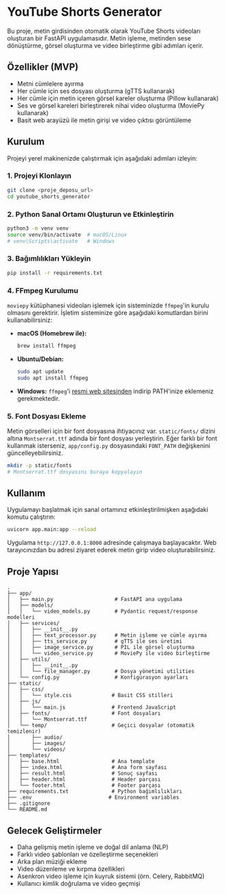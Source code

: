 # YouTube Shorts Generator

Bu proje, metin girdisinden otomatik olarak YouTube Shorts videoları oluşturan bir FastAPI uygulamasıdır. Metin işleme, metinden sese dönüştürme, görsel oluşturma ve video birleştirme gibi adımları içerir.

## Özellikler (MVP)

- Metni cümlelere ayırma
- Her cümle için ses dosyası oluşturma (gTTS kullanarak)
- Her cümle için metin içeren görsel kareler oluşturma (Pillow kullanarak)
- Ses ve görsel kareleri birleştirerek nihai video oluşturma (MoviePy kullanarak)
- Basit web arayüzü ile metin girişi ve video çıktısı görüntüleme

## Kurulum

Projeyi yerel makinenizde çalıştırmak için aşağıdaki adımları izleyin:

### 1. Projeyi Klonlayın

```bash
git clone <proje_deposu_url>
cd youtube_shorts_generator
```

### 2. Python Sanal Ortamı Oluşturun ve Etkinleştirin

```bash
python3 -m venv venv
source venv/bin/activate  # macOS/Linux
# venv\Scripts\activate   # Windows
```

### 3. Bağımlılıkları Yükleyin

```bash
pip install -r requirements.txt
```

### 4. FFmpeg Kurulumu

`moviepy` kütüphanesi videoları işlemek için sisteminizde `ffmpeg`'in kurulu olmasını gerektirir. İşletim sisteminize göre aşağıdaki komutlardan birini kullanabilirsiniz:

- **macOS (Homebrew ile):**
  ```bash
  brew install ffmpeg
  ```
- **Ubuntu/Debian:**
  ```bash
  sudo apt update
  sudo apt install ffmpeg
  ```
- **Windows:** `ffmpeg`'i [resmi web sitesinden](https://ffmpeg.org/download.html) indirip PATH'inize eklemeniz gerekmektedir.

### 5. Font Dosyası Ekleme

Metin görselleri için bir font dosyasına ihtiyacınız var. `static/fonts/` dizini altına `Montserrat.ttf` adında bir font dosyası yerleştirin. Eğer farklı bir font kullanmak isterseniz, `app/config.py` dosyasındaki `FONT_PATH` değişkenini güncelleyebilirsiniz.

```bash
mkdir -p static/fonts
# Montserrat.ttf dosyasını buraya kopyalayın
```

## Kullanım

Uygulamayı başlatmak için sanal ortamınız etkinleştirilmişken aşağıdaki komutu çalıştırın:

```bash
uvicorn app.main:app --reload
```

Uygulama `http://127.0.0.1:8000` adresinde çalışmaya başlayacaktır. Web tarayıcınızdan bu adresi ziyaret ederek metin girip video oluşturabilirsiniz.

## Proje Yapısı

```
. 
├── app/
│   ├── main.py                    # FastAPI ana uygulama
│   ├── models/
│   │   └── video_models.py        # Pydantic request/response modelleri
│   ├── services/
│   │   ├── __init__.py
│   │   ├── text_processor.py      # Metin işleme ve cümle ayırma
│   │   ├── tts_service.py         # gTTS ile ses üretimi
│   │   ├── image_service.py       # PIL ile görsel oluşturma
│   │   └── video_service.py       # MoviePy ile video birleştirme
│   ├── utils/
│   │   ├── __init__.py
│   │   └── file_manager.py        # Dosya yönetimi utilities
│   └── config.py                  # Konfigürasyon ayarları
├── static/
│   ├── css/
│   │   └── style.css             # Basit CSS stilleri
│   ├── js/
│   │   └── main.js               # Frontend JavaScript
│   ├── fonts/                    # Font dosyaları
│   │   └── Montserrat.ttf
│   └── temp/                     # Geçici dosyalar (otomatik temizlenir)
│       ├── audio/
│       ├── images/
│       └── videos/
├── templates/
│   ├── base.html                 # Ana template
│   ├── index.html                # Ana form sayfası
│   ├── result.html               # Sonuç sayfası
│   ├── header.html               # Header parçası
│   └── footer.html               # Footer parçası
├── requirements.txt              # Python bağımlılıkları
├── .env                         # Environment variables
├── .gitignore
└── README.md
```

## Gelecek Geliştirmeler

- Daha gelişmiş metin işleme ve doğal dil anlama (NLP)
- Farklı video şablonları ve özelleştirme seçenekleri
- Arka plan müziği ekleme
- Video düzenleme ve kırpma özellikleri
- Asenkron video işleme için kuyruk sistemi (örn. Celery, RabbitMQ)
- Kullanıcı kimlik doğrulama ve video geçmişi
